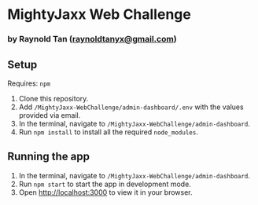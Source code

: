 # MightyJaxx Web Challenge

### by Raynold Tan (raynoldtanyx@gmail.com)

## Setup

Requires: `npm`

1. Clone this repository.
2. Add `/MightyJaxx-WebChallenge/admin-dashboard/.env` with the values provided via email.
3. In the terminal, navigate to `/MightyJaxx-WebChallenge/admin-dashboard`.
4. Run `npm install` to install all the required `node_modules`.

## Running the app

1. In the terminal, navigate to `/MightyJaxx-WebChallenge/admin-dashboard`.
2. Run `npm start` to start the app in development mode.
3. Open [http://localhost:3000](http://localhost:3000) to view it in your browser.
